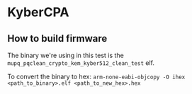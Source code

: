 # KyberCPA

## How to build firmware
The binary we're using in this test is the `mupq_pqclean_crypto_kem_kyber512_clean_test` elf.

To convert the binary to hex:
`arm-none-eabi-objcopy -O ihex <path_to_binary>.elf <path_to_new_hex>.hex`

